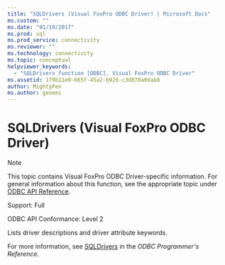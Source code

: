 ```yaml
---
title: "SQLDrivers (Visual FoxPro ODBC Driver) | Microsoft Docs"
ms.custom: ""
ms.date: "01/19/2017"
ms.prod: sql
ms.prod_service: connectivity
ms.reviewer: ""
ms.technology: connectivity
ms.topic: conceptual
helpviewer_keywords: 
  - "SQLDrivers function [ODBC], Visual FoxPro ODBC Driver"
ms.assetid: 179b11e0-665f-45a2-b926-c3d870a0dab8
author: MightyPen
ms.author: genemi
---
```

# SQLDrivers (Visual FoxPro ODBC Driver)
> [!NOTE]  
>  This topic contains Visual FoxPro ODBC Driver-specific information. For general information about this function, see the appropriate topic under [ODBC API Reference](../../odbc/reference/syntax/odbc-api-reference.md).  
  
 Support: Full  
  
 ODBC API Conformance: Level 2  
  
 Lists driver descriptions and driver attribute keywords.  
  
 For more information, see [SQLDrivers](../../odbc/reference/syntax/sqldrivers-function.md) in the *ODBC Programmer's Reference*.
